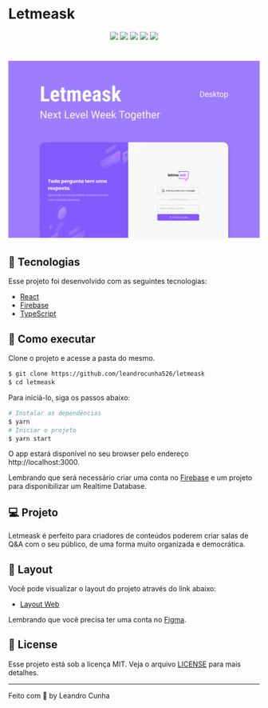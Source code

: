 # Letmeask

<p align="center">
<a href="https://github.com/leandrocunha526/letmeask/blob/main/LICENSE.md"><img src="https://img.shields.io/static/v1?label=license&message=MIT&color=8257E5&labelColor=00000"></a> <a href="https://github.com/leandrocunha526/letmeask/actions/workflows/continuous-integration.yml"><img src="https://github.com/leandrocunha526/letmeask/actions/workflows/continuous-integration.yml/badge.svg"></a> <a href="https://nodejs.org/en/"><img src="https://img.shields.io/badge/node-v14.16.0-brightgreen"></a> <a href="https://www.typescriptlang.org/"><img src="https://badges.aleen42.com/src/typescript.svg"></a> <a href="https://pt-br.reactjs.org/"> <img src="https://badges.aleen42.com/src/react.svg"></a>
</p>

<h1 align="center">
    <img alt="Letmeask" src=".github/cover.svg" />
</h1>

## 🧪 Tecnologias

Esse projeto foi desenvolvido com as seguintes tecnologias:

- [React](https://reactjs.org)
- [Firebase](https://firebase.google.com/)
- [TypeScript](https://www.typescriptlang.org/)

## 🚀 Como executar

Clone o projeto e acesse a pasta do mesmo.

```bash
$ git clone https://github.com/leandrocunha526/letmeask
$ cd letmeask
```

Para iniciá-lo, siga os passos abaixo:

```bash
# Instalar as dependências
$ yarn
# Iniciar o projeto
$ yarn start
```

O app estará disponível no seu browser pelo endereço http://localhost:3000.

Lembrando que será necessário criar uma conta no [Firebase](https://firebase.google.com/) e um projeto para disponibilizar um Realtime Database.

## 💻 Projeto

Letmeask é perfeito para criadores de conteúdos poderem criar salas de Q&A com o seu público, de uma forma muito organizada e democrática.

## 🔖 Layout

Você pode visualizar o layout do projeto através do link abaixo:

- [Layout Web](https://www.figma.com/file/u0BQK8rCf2KgzcukdRRCWh/Letmeask/duplicate)

Lembrando que você precisa ter uma conta no [Figma](http://figma.com/).

## 📝 License

Esse projeto está sob a licença MIT. Veja o arquivo [LICENSE](LICENSE.md) para mais detalhes.

---

Feito com 💜 by Leandro Cunha
